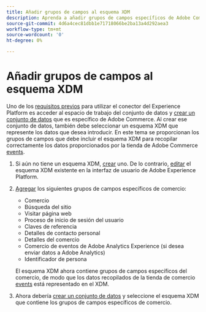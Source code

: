 ```yaml
---
title: Añadir grupos de campos al esquema XDM
description: Aprenda a añadir grupos de campos específicos de Adobe Commerce a un esquema XDM.
source-git-commit: 4d6a4cec81dbb1e71718066be2ba13a4d292aea3
workflow-type: tm+mt
source-wordcount: '0'
ht-degree: 0%

---
```


# Añadir grupos de campos al esquema XDM

Uno de los [requisitos previos](overview.md#prereqs) para utilizar el conector del Experience Platform es acceder al espacio de trabajo del conjunto de datos y [crear un conjunto de datos](https://experienceleague.adobe.com/docs/experience-platform/edge/datastreams/overview.html?lang=en) que es específico de Adobe Commerce. Al crear ese conjunto de datos, también debe seleccionar un esquema XDM que represente los datos que desea introducir. En este tema se proporcionan los grupos de campos que debe incluir el esquema XDM para recopilar correctamente los datos proporcionados por la tienda de Adobe Commerce [events](events.md).

1. Si aún no tiene un esquema XDM, [crear](https://experienceleague.adobe.com/docs/experience-platform/xdm/ui/resources/schemas.html?lang=en#create) uno. De lo contrario, [editar](https://experienceleague.adobe.com/docs/experience-platform/xdm/ui/resources/schemas.html?lang=en#edit) el esquema XDM existente en la interfaz de usuario de Adobe Experience Platform.
1. [Agregar](https://experienceleague.adobe.com/docs/experience-platform/xdm/ui/resources/schemas.html?lang=en#add-field-groups) los siguientes grupos de campos específicos de comercio:

   - Comercio
   - Búsqueda del sitio
   - Visitar página web
   - Proceso de inicio de sesión del usuario
   - Claves de referencia
   - Detalles de contacto personal
   - Detalles del comercio
   - Comercio de eventos de Adobe Analytics Experience (si desea enviar datos a Adobe Analytics)
   - Identificador de persona

   El esquema XDM ahora contiene grupos de campos específicos del comercio, de modo que los datos recopilados de la tienda de comercio [events](events.md) está representado en el XDM.
1. Ahora debería [crear un conjunto de datos](https://experienceleague.adobe.com/docs/experience-platform/edge/datastreams/overview.html?lang=en) y seleccione el esquema XDM que contiene los grupos de campos específicos de comercio.
